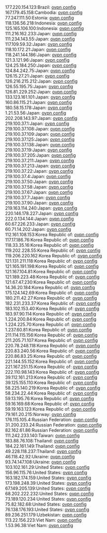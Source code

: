 177.220.154.123:Brazil: [ovpn config](vpn/177_220_154_123.ovpn)  
167.179.45.158:Cambodia: [ovpn config](vpn/167_179_45_158.ovpn)  
77.247.111.50:Estonia: [ovpn config](vpn/77_247_111_50.ovpn)  
118.136.56.218:Indonesia: [ovpn config](vpn/118_136_56_218.ovpn)  
125.165.106.100:Indonesia: [ovpn config](vpn/125_165_106_100.ovpn)  
111.216.162.233:Japan: [ovpn config](vpn/111_216_162_233.ovpn)  
111.234.143.55:Japan: [ovpn config](vpn/111_234_143_55.ovpn)  
117.109.59.32:Japan: [ovpn config](vpn/117_109_59_32.ovpn)  
118.10.172.21:Japan: [ovpn config](vpn/118_10_172_21.ovpn)  
118.241.144.186:Japan: [ovpn config](vpn/118_241_144_186.ovpn)  
121.3.121.96:Japan: [ovpn config](vpn/121_3_121_96.ovpn)  
124.25.184.250:Japan: [ovpn config](vpn/124_25_184_250.ovpn)  
124.84.242.75:Japan: [ovpn config](vpn/124_84_242_75.ovpn)  
126.15.27.21:Japan: [ovpn config](vpn/126_15_27_21.ovpn)  
126.216.215.212:Japan: [ovpn config](vpn/126_216_215_212.ovpn)  
126.55.195.75:Japan: [ovpn config](vpn/126_55_195_75.ovpn)  
126.81.229.252:Japan: [ovpn config](vpn/126_81_229_252.ovpn)  
133.123.161.101:Japan: [ovpn config](vpn/133_123_161_101.ovpn)  
160.86.115.21:Japan: [ovpn config](vpn/160_86_115_21.ovpn)  
180.58.15.178:Japan: [ovpn config](vpn/180_58_15_178.ovpn)  
1.21.53.56:Japan: [ovpn config](vpn/1_21_53_56.ovpn)  
202.208.143.97:Japan: [ovpn config](vpn/202_208_143_97.ovpn)  
219.100.37.1:Japan: [ovpn config](vpn/219_100_37_1.ovpn)  
219.100.37.108:Japan: [ovpn config](vpn/219_100_37_108.ovpn)  
219.100.37.109:Japan: [ovpn config](vpn/219_100_37_109.ovpn)  
219.100.37.125:Japan: [ovpn config](vpn/219_100_37_125.ovpn)  
219.100.37.138:Japan: [ovpn config](vpn/219_100_37_138.ovpn)  
219.100.37.19:Japan: [ovpn config](vpn/219_100_37_19.ovpn)  
219.100.37.205:Japan: [ovpn config](vpn/219_100_37_205.ovpn)  
219.100.37.211:Japan: [ovpn config](vpn/219_100_37_211.ovpn)  
219.100.37.213:Japan: [ovpn config](vpn/219_100_37_213.ovpn)  
219.100.37.22:Japan: [ovpn config](vpn/219_100_37_22.ovpn)  
219.100.37.4:Japan: [ovpn config](vpn/219_100_37_4.ovpn)  
219.100.37.50:Japan: [ovpn config](vpn/219_100_37_50.ovpn)  
219.100.37.58:Japan: [ovpn config](vpn/219_100_37_58.ovpn)  
219.100.37.67:Japan: [ovpn config](vpn/219_100_37_67.ovpn)  
219.100.37.7:Japan: [ovpn config](vpn/219_100_37_7.ovpn)  
219.100.37.90:Japan: [ovpn config](vpn/219_100_37_90.ovpn)  
219.163.114.240:Japan: [ovpn config](vpn/219_163_114_240.ovpn)  
220.146.178.227:Japan: [ovpn config](vpn/220_146_178_227.ovpn)  
222.0.134.144:Japan: [ovpn config](vpn/222_0_134_144.ovpn)  
60.67.226.233:Japan: [ovpn config](vpn/60_67_226_233.ovpn)  
60.71.14.202:Japan: [ovpn config](vpn/60_71_14_202.ovpn)  
112.161.108.153:Korea Republic of: [ovpn config](vpn/112_161_108_153.ovpn)  
117.17.186.76:Korea Republic of: [ovpn config](vpn/117_17_186_76.ovpn)  
118.33.35.16:Korea Republic of: [ovpn config](vpn/118_33_35_16.ovpn)  
119.202.228.55:Korea Republic of: [ovpn config](vpn/119_202_228_55.ovpn)  
119.206.220.162:Korea Republic of: [ovpn config](vpn/119_206_220_162.ovpn)  
121.131.211.118:Korea Republic of: [ovpn config](vpn/121_131_211_118.ovpn)  
121.165.191.198:Korea Republic of: [ovpn config](vpn/121_165_191_198.ovpn)  
121.167.104.81:Korea Republic of: [ovpn config](vpn/121_167_104_81.ovpn)  
121.189.223.48:Korea Republic of: [ovpn config](vpn/121_189_223_48.ovpn)  
121.67.47.230:Korea Republic of: [ovpn config](vpn/121_67_47_230.ovpn)  
14.36.20.184:Korea Republic of: [ovpn config](vpn/14_36_20_184.ovpn)  
175.124.142.69:Korea Republic of: [ovpn config](vpn/175_124_142_69.ovpn)  
180.211.42.27:Korea Republic of: [ovpn config](vpn/180_211_42_27.ovpn)  
182.231.233.37:Korea Republic of: [ovpn config](vpn/182_231_233_37.ovpn)  
183.102.153.40:Korea Republic of: [ovpn config](vpn/183_102_153_40.ovpn)  
183.97.90.114:Korea Republic of: [ovpn config](vpn/183_97_90_114.ovpn)  
1.224.200.84:Korea Republic of: [ovpn config](vpn/1_224_200_84.ovpn)  
1.224.225.70:Korea Republic of: [ovpn config](vpn/1_224_225_70.ovpn)  
1.237.60.81:Korea Republic of: [ovpn config](vpn/1_237_60_81.ovpn)  
211.114.115.156:Korea Republic of: [ovpn config](vpn/211_114_115_156.ovpn)  
211.205.71.107:Korea Republic of: [ovpn config](vpn/211_205_71_107.ovpn)  
220.78.248.118:Korea Republic of: [ovpn config](vpn/220_78_248_118.ovpn)  
220.83.240.56:Korea Republic of: [ovpn config](vpn/220_83_240_56.ovpn)  
220.86.83.25:Korea Republic of: [ovpn config](vpn/220_86_83_25.ovpn)  
221.144.55.152:Korea Republic of: [ovpn config](vpn/221_144_55_152.ovpn)  
221.167.251.15:Korea Republic of: [ovpn config](vpn/221_167_251_15.ovpn)  
222.110.98.143:Korea Republic of: [ovpn config](vpn/222_110_98_143.ovpn)  
39.112.161.213:Korea Republic of: [ovpn config](vpn/39_112_161_213.ovpn)  
39.125.155.110:Korea Republic of: [ovpn config](vpn/39_125_155_110.ovpn)  
58.225.140.219:Korea Republic of: [ovpn config](vpn/58_225_140_219.ovpn)  
58.234.22.44:Korea Republic of: [ovpn config](vpn/58_234_22_44.ovpn)  
59.13.195.76:Korea Republic of: [ovpn config](vpn/59_13_195_76.ovpn)  
59.16.169.68:Korea Republic of: [ovpn config](vpn/59_16_169_68.ovpn)  
59.19.163.123:Korea Republic of: [ovpn config](vpn/59_19_163_123.ovpn)  
79.161.20.215:Norway: [ovpn config](vpn/79_161_20_215.ovpn)  
176.115.105.4:Russian Federation: [ovpn config](vpn/176_115_105_4.ovpn)  
31.200.233.24:Russian Federation: [ovpn config](vpn/31_200_233_24.ovpn)  
82.162.61.86:Russian Federation: [ovpn config](vpn/82_162_61_86.ovpn)  
111.242.233.140:Taiwan: [ovpn config](vpn/111_242_233_140.ovpn)  
183.88.76.108:Thailand: [ovpn config](vpn/183_88_76_108.ovpn)  
184.22.161.149:Thailand: [ovpn config](vpn/184_22_161_149.ovpn)  
49.228.118.237:Thailand: [ovpn config](vpn/49_228_118_237.ovpn)  
46.118.42.92:Ukraine: [ovpn config](vpn/46_118_42_92.ovpn)  
93.74.147.108:Ukraine: [ovpn config](vpn/93_74_147_108.ovpn)  
103.102.161.29:United States: [ovpn config](vpn/103_102_161_29.ovpn)  
156.96.115.76:United States: [ovpn config](vpn/156_96_115_76.ovpn)  
163.182.174.159:United States: [ovpn config](vpn/163_182_174_159.ovpn)  
173.198.248.39:United States: [ovpn config](vpn/173_198_248_39.ovpn)  
67.149.205.139:United States: [ovpn config](vpn/67_149_205_139.ovpn)  
68.202.222.232:United States: [ovpn config](vpn/68_202_222_232.ovpn)  
73.189.120.234:United States: [ovpn config](vpn/73_189_120_234.ovpn)  
75.82.182.68:United States: [ovpn config](vpn/75_82_182_68.ovpn)  
76.138.176.193:United States: [ovpn config](vpn/76_138_176_193.ovpn)  
89.236.251.179:Uzbekistan: [ovpn config](vpn/89_236_251_179.ovpn)  
113.22.156.223:Viet Nam: [ovpn config](vpn/113_22_156_223.ovpn)  
1.53.96.38:Viet Nam: [ovpn config](vpn/1_53_96_38.ovpn)  
